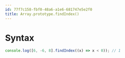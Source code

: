 ```yaml
---
id: 77f7c158-fbf0-48a6-a1e6-681747e5e2f0
title: Array.prototype.findIndex()
---
```


# Syntax

``` javascript
console.log([6, -6, 8].findIndex((x) => x < 0)); // 1
```
